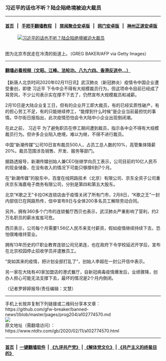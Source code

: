 ### 习近平的话也不听？陆企陷绝境被迫大裁员
------------------------

#### [首页](https://github.com/gfw-breaker/banned-news1/blob/master/README.md) &nbsp;&nbsp;|&nbsp;&nbsp; [手把手翻墙教程](https://github.com/gfw-breaker/guides/wiki) &nbsp;&nbsp;|&nbsp;&nbsp; [禁闻聚合安卓版](https://github.com/gfw-breaker/bn-android) &nbsp;&nbsp;|&nbsp;&nbsp; [网门安卓版](https://github.com/oGate2/oGate) &nbsp;&nbsp;|&nbsp;&nbsp; [神州正道安卓版](https://github.com/SzzdOgate/update) 



<div><div class="featured_image">
 <a href="https://i.ntdtv.com/assets/uploads/2020/02/GettyImages-1199784165.jpg" target="_blank">
  <figure>
   <img alt="习近平的话也不听？陆企陷绝境被迫大裁员" src="https://i.ntdtv.com/assets/uploads/2020/02/GettyImages-1199784165-800x450.jpg"/>
  </figure><br/>
 </a>
 <span class="caption">
  图为北京市民走在冷清的街道上。（GREG BAKER/AFP via Getty Images）
 </span>
</div>
</div><hr/>

#### [翻墙必看视频（文昭、江峰、法轮功、八九六四、香港反送中...）](http://167.172.214.107/home.html)

<div><div class="post_content" itemprop="articleBody">
 <p>
  【新唐人北京时间2020年02月11日讯】武汉肺炎（新冠肺炎）疫情令中国企业遭受重创，即使
  <ok href="https://www.ntdtv.com/gb/习近平.htm">
   习近平
  </ok>
  下令中企不得有大规模裁员行为，但这项命令目前已经成了耳旁风，不少公司表示实在撑不下去了，仍然宣布大规模裁员和减薪。
 </p>
 <p>
  2月10日是大陆企业复工日，但有的企业开工即大裁员，有的已经实质性破产，有的担心劳工不足，有的只能继续停工，“能撑到什么时候”是企业当前最担忧的事情。华尔街日报指出，此次疫情恐怕会令大陆中小企业出现倒闭潮。
 </p>
 <p>
  在此之前，
  <ok href="https://www.ntdtv.com/gb/习近平.htm">
   习近平
  </ok>
  为了避免职员在停工期间遭到裁员，指示各中企不得有大规模裁员行为。但许多企业陷入绝境，难以为继，不得不进行裁员。
 </p>
 <p>
  中国“新潮传媒”公司10日宣布裁员500人，占员工总人数的10%，高管集体降薪20%。裁员范围涉及销售、开发、服务等部门。
 </p>
 <p>
  据路透报导，新潮传媒创始人兼CEO张继学向员工表示，公司目前的10亿人民币的现金储备，在没有收入的情况下可能只够撑6到7个月。
 </p>
 <p>
  在“新潮传媒”的股东中，百度在线网路技术（北京）有限公司、京东全资子公司重庆京东海嘉电子商务有限公司，分别是第四和第五大股东。
 </p>
 <p>
  北京“K歌之王”卡拉OK连锁店由于疫情关闭了所有门市，2月8日，“K歌之王”一封内部信已在网路热传，信中宣布9日与全体200多名员工解除劳动合同。
 </p>
 <p>
  另外，拥有360多个门市的连锁餐厅西贝也表示，武汉肺炎严重影响了营利，约2万名职员的薪水岌岌可危。
 </p>
 <p>
  西贝表示，公司每个月需要1.56亿人民币来支付薪资，假如疫情继续持续下去，恐怕很难维持营业。
 </p>
 <p>
  拥有13年历史的IT职业教育连锁公司兄弟连，也在政府下令学校延迟开学后，宣布在北京校园停止招收学员并遣散员工。
 </p>
 <p>
  “突如其来的疫情，把计划全部打乱了”，创始人李超在一封公开信中表示。
 </p>
 <p>
  另一家在大陆有40家加盟店的港式餐厅，自新冠病毒疫情爆发后，业绩骤降，创办人担心可能无法支撑下去，最坏的情况是2个月内倒闭。
 </p>
 <p>
  （记者罗婷婷报导/责任编辑：文慧）
 </p>
 <div class="single_ad">
 </div>
</div>
</div>
<hr/>
手机上长按并复制下列链接或二维码分享本文章：<br/>
https://github.com/gfw-breaker/banned-news1/blob/master/pages/prog204/a102774570.md <br/>
<a href='https://github.com/gfw-breaker/banned-news1/blob/master/pages/prog204/a102774570.md'><img src='https://github.com/gfw-breaker/banned-news1/blob/master/pages/prog204/a102774570.md.png'/></a> <br/>
原文地址（需翻墙访问）：https://www.ntdtv.com/gb/2020/02/11/a102774570.html


------------------------
#### [首页](https://github.com/gfw-breaker/banned-news1/blob/master/README.md) &nbsp;|&nbsp; [一键翻墙软件](https://github.com/gfw-breaker/nogfw/blob/master/README.md) &nbsp;| [《九评共产党》](https://github.com/gfw-breaker/9ping.md/blob/master/README.md#九评之一评共产党是什么) | [《解体党文化》](https://github.com/gfw-breaker/jtdwh.md/blob/master/README.md) | [《共产主义的终极目的》](https://github.com/gfw-breaker/gczydzjmd.md/blob/master/README.md)


<img src='http://gfw-breaker.win/banned-news/pages/prog204/a102774570.md' width='0px' height='0px'/>